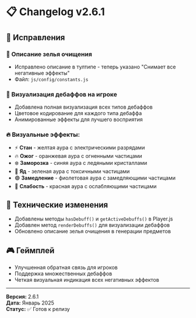 # 📋 Changelog v2.6.1

## 🔧 Исправления

### 📝 Описание зелья очищения
- Исправлено описание в тултипе - теперь указано "Снимает все негативные эффекты"
- Файл: `js/config/constants.js`

### 🎨 Визуализация дебаффов на игроке
- Добавлена полная визуализация всех типов дебаффов
- Цветовое кодирование для каждого типа дебаффа
- Анимированные эффекты для лучшего восприятия

### 🔥 Визуальные эффекты:
- ⚡ **Стан** - желтая аура с электрическими разрядами
- 🔥 **Ожог** - оранжевая аура с огненными частицами
- ❄️ **Заморозка** - синяя аура с ледяными кристаллами
- 🦠 **Яд** - зеленая аура с токсичными частицами
- 🟣 **Замедление** - фиолетовая аура с замедляющими частицами
- 🔴 **Слабость** - красная аура с ослабляющими частицами

## 🔧 Технические изменения
- Добавлены методы `hasDebuff()` и `getActiveDebuffs()` в Player.js
- Добавлен метод `renderDebuffs()` для визуализации дебаффов
- Обновлено описание зелья очищения в генерации предметов

## 🎮 Геймплей
- Улучшенная обратная связь для игроков
- Поддержка множественных дебаффов
- Четкая визуальная индикация всех негативных эффектов

---

**Версия:** 2.6.1  
**Дата:** Январь 2025  
**Статус:** ✅ Готов к релизу
